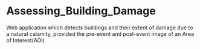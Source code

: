 # Assessing_Building_Damage
Web application which detects buildings and their extent of damage due to a natural calamity, provided the pre-event and post-event image of an Area of Interest(AOI)

